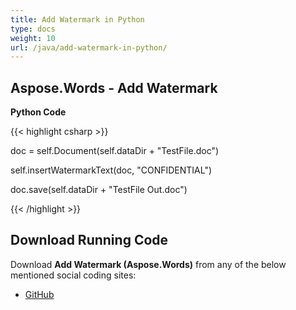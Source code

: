```yaml
---
title: Add Watermark in Python
type: docs
weight: 10
url: /java/add-watermark-in-python/
---
```


## **Aspose.Words - Add Watermark**
**Python Code**

{{< highlight csharp >}}

 doc = self.Document(self.dataDir + "TestFile.doc")

self.insertWatermarkText(doc, "CONFIDENTIAL")

doc.save(self.dataDir + "TestFile Out.doc")

{{< /highlight >}}
## **Download Running Code**
Download **Add Watermark (Aspose.Words)** from any of the below mentioned social coding sites:

- [GitHub](https://github.com/aspose-words/Aspose.Words-for-Java/blob/master/Plugins/Aspose_Words_Java_for_Python/tests/programmingwithdocuments/workingwithimages/addwatermark/AddWatermark.py)
